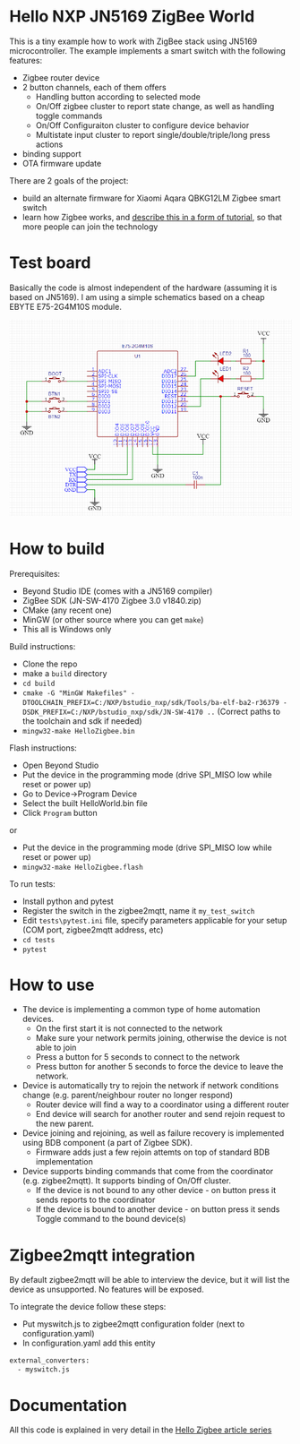 # Hello NXP JN5169 ZigBee World

This is a tiny example how to work with ZigBee stack using JN5169 microcontroller. The example implements a smart switch with the following features:
- Zigbee router device
- 2 button channels, each of them offers
	- Handling button according to selected mode
	- On/Off zigbee cluster to report state change, as well as handling toggle commands
	- On/Off Configuraiton cluster to configure device behavior
	- Multistate input cluster to report single/double/triple/long press actions
- binding support
- OTA firmware update

There are 2 goals of the project:
- build an alternate firmware for Xiaomi Aqara QBKG12LM Zigbee smart switch
- learn how Zigbee works, and [describe this in a form of tutorial](doc/part0_plan.md), so that more people can join the technology


# Test board

Basically the code is almost independent of the hardware (assuming it is based on JN5169). I am using a simple schematics based on a cheap EBYTE E75-2G4M10S module.

![Schematics](doc/images/Schematics2.png)

# How to build

Prerequisites:
- Beyond Studio IDE (comes with a JN5169 compiler)
- ZigBee SDK (JN-SW-4170 Zigbee 3.0 v1840.zip)
- CMake (any recent one)
- MinGW (or other source where you can get `make`)
- This all is Windows only

Build instructions:
- Clone the repo
- make a `build` directory
- `cd build`
- `cmake -G "MinGW Makefiles" -DTOOLCHAIN_PREFIX=C:/NXP/bstudio_nxp/sdk/Tools/ba-elf-ba2-r36379 -DSDK_PREFIX=C:/NXP/bstudio_nxp/sdk/JN-SW-4170 ..`
(Correct paths to the toolchain and sdk if needed)
- `mingw32-make HelloZigbee.bin`

Flash instructions:
- Open Beyond Studio
- Put the device in the programming mode (drive SPI_MISO low while reset or power up)
- Go to Device->Program Device
- Select the built HelloWorld.bin file
- Click `Program` button

or

- Put the device in the programming mode (drive SPI_MISO low while reset or power up)
- `mingw32-make HelloZigbee.flash`

To run tests:
- Install python and pytest
- Register the switch in the zigbee2mqtt, name it `my_test_switch`
- Edit `tests\pytest.ini` file, specify parameters applicable for your setup (COM port, zigbee2mqtt address, etc)
- `cd tests`
- `pytest`

# How to use

- The device is implementing a common type of home automation devices.
	- On the first start it is not connected to the network
	- Make sure your network permits joining, otherwise the device is not able to join
	- Press a button for 5 seconds to connect to the network
	- Press button for another 5 seconds to force the device to leave the network.
- Device is automatically try to rejoin the network if network conditions change (e.g. parent/neighbour router no longer respond)
	- Router device will find a way to a coordinator using a different router
	- End device will search for another router and send rejoin request to the new parent.
- Device joining and rejoining, as well as failure recovery is implemented using BDB component (a part of Zigbee SDK).
	- Firmware adds just a few rejoin attemts on top of standard BDB implementation
- Device supports binding commands that come from the coordinator (e.g. zigbee2mqtt). It supports binding of On/Off cluster.
	- If the device is not bound to any other device - on button press it sends reports to the coordinator
	- If the device is bound to another device - on button press it sends Toggle command to the bound device(s)

# Zigbee2mqtt integration

By default zigbee2mqtt will be able to interview the device, but it will list the device as unsupported. No features will be exposed. 

To integrate the device follow these steps:
- Put myswitch.js to zigbee2mqtt configuration folder (next to configuration.yaml)
- In configuration.yaml add this entity
```
external_converters:
  - myswitch.js
```

# Documentation

All this code is explained in very detail in the [Hello Zigbee article series](doc/part0_plan.md)
